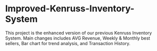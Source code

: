 # Improved-Kenruss-Inventory-System
This project is the enhanced version of our previous Kenruss Inventory System. Main changes includes AVG Revenue, Weekly &amp; Monthly best sellers, Bar chart for trend analysis, and Transaction History.
